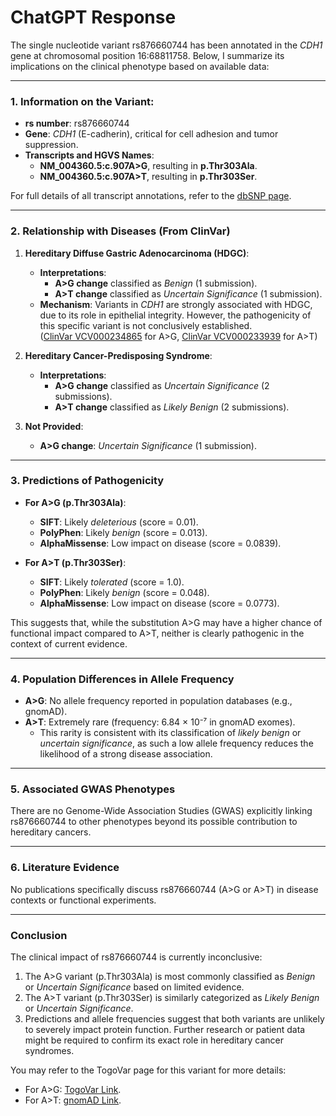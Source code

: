 # ChatGPT Response

The single nucleotide variant rs876660744 has been annotated in the *CDH1* gene at chromosomal position 16:68811758. Below, I summarize its implications on the clinical phenotype based on available data:

---

### 1. Information on the Variant:
- **rs number**: rs876660744  
- **Gene**: *CDH1* (E-cadherin), critical for cell adhesion and tumor suppression.  
- **Transcripts and HGVS Names**:
  - **NM_004360.5:c.907A>G**, resulting in **p.Thr303Ala**.
  - **NM_004360.5:c.907A>T**, resulting in **p.Thr303Ser**.  

For full details of all transcript annotations, refer to the [dbSNP page](https://identifiers.org/dbsnp/rs876660744).

---

### 2. Relationship with Diseases (From ClinVar)
1. **Hereditary Diffuse Gastric Adenocarcinoma (HDGC)**:
   - **Interpretations**:
     - **A>G change** classified as *Benign* (1 submission).
     - **A>T change** classified as *Uncertain Significance* (1 submission).  
   - **Mechanism**: Variants in *CDH1* are strongly associated with HDGC, due to its role in epithelial integrity. However, the pathogenicity of this specific variant is not conclusively established.  
   ([ClinVar VCV000234865](https://www.ncbi.nlm.nih.gov/clinvar/variation/234865) for A>G, [ClinVar VCV000233939](https://www.ncbi.nlm.nih.gov/clinvar/variation/233939) for A>T)

2. **Hereditary Cancer-Predisposing Syndrome**:
   - **Interpretations**:
     - **A>G change** classified as *Uncertain Significance* (2 submissions).
     - **A>T change** classified as *Likely Benign* (2 submissions).  

3. **Not Provided**:
   - **A>G change**: *Uncertain Significance* (1 submission).

---

### 3. Predictions of Pathogenicity
- **For A>G (p.Thr303Ala)**:
  - **SIFT**: Likely *deleterious* (score = 0.01).  
  - **PolyPhen**: Likely *benign* (score = 0.013).  
  - **AlphaMissense**: Low impact on disease (score = 0.0839).

- **For A>T (p.Thr303Ser)**:
  - **SIFT**: Likely *tolerated* (score = 1.0).  
  - **PolyPhen**: Likely *benign* (score = 0.048).  
  - **AlphaMissense**: Low impact on disease (score = 0.0773).

This suggests that, while the substitution A>G may have a higher chance of functional impact compared to A>T, neither is clearly pathogenic in the context of current evidence.

---

### 4. Population Differences in Allele Frequency
- **A>G**: No allele frequency reported in population databases (e.g., gnomAD).
- **A>T**: Extremely rare (frequency: 6.84 × 10⁻⁷ in gnomAD exomes).  
  - This rarity is consistent with its classification of *likely benign* or *uncertain significance*, as such a low allele frequency reduces the likelihood of a strong disease association.

---

### 5. Associated GWAS Phenotypes
There are no Genome-Wide Association Studies (GWAS) explicitly linking rs876660744 to other phenotypes beyond its possible contribution to hereditary cancers.

---

### 6. Literature Evidence
No publications specifically discuss rs876660744 (A>G or A>T) in disease contexts or functional experiments.

---

### Conclusion
The clinical impact of rs876660744 is currently inconclusive:
1. The A>G variant (p.Thr303Ala) is most commonly classified as *Benign* or *Uncertain Significance* based on limited evidence. 
2. The A>T variant (p.Thr303Ser) is similarly categorized as *Likely Benign* or *Uncertain Significance*.  
3. Predictions and allele frequencies suggest that both variants are unlikely to severely impact protein function. Further research or patient data might be required to confirm its exact role in hereditary cancer syndromes.

You may refer to the TogoVar page for this variant for more details:
- For A>G: [TogoVar Link](https://togovar.biosciencedbc.jp/variant?row%5BALL.nid%5D=rs876660744).
- For A>T: [gnomAD Link](https://gnomad.broadinstitute.org/variant/16-68811758-A-T?dataset=gnomad_r4).